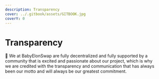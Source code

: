```yaml
---
description: Transparency
cover: ../.gitbook/assets/GITBOOK.jpg
coverY: 0
---
```


# Transparency

:tada: We at BabyElonSwap are fully decentralized and fully supported by a community that is excited and passionate about our project, which is why we are credited with the transparency and communication that has always been our motto and will always be our greatest commitment.
